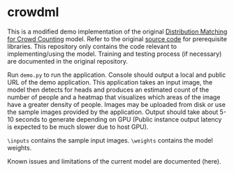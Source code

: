 # crowdml

This is a modified demo implementation of the original [Distribution Matching for Crowd Counting](https://paperswithcode.com/paper/distribution-matching-for-crowd-counting) model. Refer to the original [source code](https://github.com/cvlab-stonybrook/DM-Count) for prerequisite libraries. This repository only contains the code relevant to implementing/using the model. Training and testing process (if necessary) are documented in the original repository.

Run `demo.py` to run the application. Console should output a local and public URL of the demo application. This application takes an input image, the model then detects for heads and produces an estimated count of the number of people and a heatmap that visualizes which areas of the image have a greater density of people. Images may be uploaded from disk or use the sample images provided by the application. Output should take about 5-10 seconds to generate depending on GPU (Public instance output latency is expected to be much slower due to host GPU).

`\inputs` contains the sample input images. 
`\weights` contains the model weights.

Known issues and limitations of the current model are documented (here).
 
